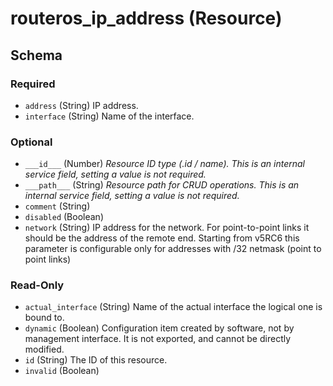 # routeros_ip_address (Resource)




<!-- schema generated by tfplugindocs -->
## Schema

### Required

- `address` (String) IP address.
- `interface` (String) Name of the interface.

### Optional

- `___id___` (Number) <em>Resource ID type (.id / name). This is an internal service field, setting a value is not required.</em>
- `___path___` (String) <em>Resource path for CRUD operations. This is an internal service field, setting a value is not required.</em>
- `comment` (String)
- `disabled` (Boolean)
- `network` (String) IP address for the network. For point-to-point links it should be the address of the remote end. Starting from v5RC6 this parameter is configurable only for addresses with /32 netmask (point to point links)

### Read-Only

- `actual_interface` (String) Name of the actual interface the logical one is bound to.
- `dynamic` (Boolean) Configuration item created by software, not by management interface. It is not exported, and cannot be directly modified.
- `id` (String) The ID of this resource.
- `invalid` (Boolean)


